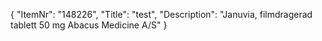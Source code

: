 {
  "ItemNr": "148226",
  "Title": "test",
  "Description": "Januvia, filmdragerad tablett 50 mg Abacus Medicine A/S"
}